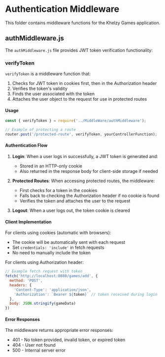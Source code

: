 # Authentication Middleware

This folder contains middleware functions for the Khelzy Games application.

## authMiddleware.js

The `authMiddleware.js` file provides JWT token verification functionality:

### verifyToken

`verifyToken` is a middleware function that:

1. Checks for JWT token in cookies first, then in the Authorization header
2. Verifies the token's validity
3. Finds the user associated with the token
4. Attaches the user object to the request for use in protected routes

#### Usage

```javascript
const { verifyToken } = require('../MiddleWare/authMiddleware');

// Example of protecting a route
router.post('/protected-route', verifyToken, yourControllerFunction);
```

#### Authentication Flow

1. **Login**: When a user logs in successfully, a JWT token is generated and:
   - Stored in an HTTP-only cookie
   - Also returned in the response body for client-side storage if needed

2. **Protected Routes**: When accessing protected routes, the middleware:
   - First checks for a token in the cookies
   - Falls back to checking the Authorization header if no cookie is found
   - Verifies the token and attaches the user to the request

3. **Logout**: When a user logs out, the token cookie is cleared

#### Client Implementation

For clients using cookies (automatic with browsers):
- The cookie will be automatically sent with each request
- Set `credentials: 'include'` in fetch requests
- No need to manually include the token

For clients using Authorization header:
```javascript
// Example fetch request with token
fetch('http://localhost:8080/games/add', {
  method: 'POST',
  headers: {
    'Content-Type': 'application/json',
    'Authorization': `Bearer ${token}` // token received during login
  },
  body: JSON.stringify(gameData)
})
```

#### Error Responses

The middleware returns appropriate error responses:

- 401 - No token provided, invalid token, or expired token
- 404 - User not found
- 500 - Internal server error 